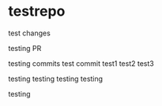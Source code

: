 # testrepo

test changes

testing PR

testing commits
test commit
test1
test2
test3

testing
testing
testing
testing

testing